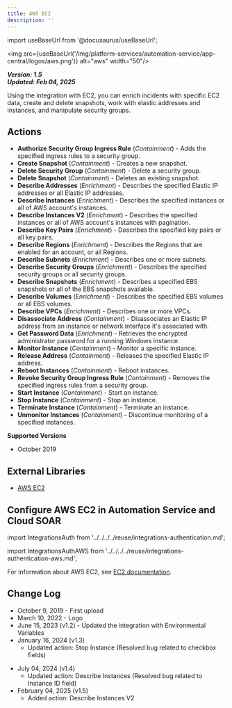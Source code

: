 ```yaml
---
title: AWS EC2
description: ''
---
```

import useBaseUrl from '@docusaurus/useBaseUrl';

<img src={useBaseUrl('/img/platform-services/automation-service/app-central/logos/aws.png')} alt="aws" width="50"/>

***Version: 1.5  
Updated: Feb 04, 2025***

Using the integration with EC2, you can enrich incidents with specific EC2 data, create and delete snapshots, work with elastic addresses and instances, and manipulate security groups. 

## Actions

* **Authorize Security Group Ingress Rule** (*Containment*) - Adds the specified ingress rules to a security group.
* **Create Snapshot** (*Containment*) - Creates a new snapshot.
* **Delete Security Group** (*Containment*) - Delete a security group.
* **Delete Snapshot** (*Containment*) - Deletes an existing snapshot.
* **Describe Addresses** (*Enrichment*) - Describes the specified Elastic IP addresses or all Elastic IP addresses.
* **Describe Instances** (*Enrichment*) - Describes the specified instances or all of AWS account's instances.
* **Describe Instances V2** (*Enrichment*) - Describes the specified instances or all of AWS account's instances with pagination.
* **Describe Key Pairs** (*Enrichment*) - Describes the specified key pairs or all key pairs.
* **Describe Regions** (*Enrichment*) - Describes the Regions that are enabled for an account, or all Regions.
* **Describe Subnets** (*Enrichment*) - Describes one or more subnets.
* **Describe Security Groups** (*Enrichment*) - Describes the specified security groups or all security groups.
* **Describe Snapshots** (*Enrichment*) - Describes a specified EBS snapshots or all of the EBS snapshots available.
* **Describe Volumes** (*Enrichment*) - Describes the specified EBS volumes or all EBS volumes.
* **Describe VPCs** (*Enrichment*) - Describes one or more VPCs.
* **Disassociate Address** (*Containment*) - Disassociates an Elastic IP address from an instance or network interface it's associated with.
* **Get Password Data** (*Enrichment*) - Retrieves the encrypted administrator password for a running Windows instance.
* **Monitor Instance** (*Containment*) - Monitor a specific instance.
* **Release Address** (*Containment*) - Releases the specified Elastic IP address.
* **Reboot Instances** (*Containment*) - Reboot instances.
* **Revoke Security Group Ingress Rule** (*Containment*) - Removes the specified ingress rules from a security group.
* **Start Instance** (*Containment*) - Start an instance.
* **Stop Instance** (*Containment*) - Stop an instance.
* **Terminate Instance** (*Containment*) - Terminate an instance.
* **Unmonitor Instances** (*Containment*) - Discontinue monitoring of a specified instances.

**Supported Versions**

* October 2019

## External Libraries

* [AWS EC2](https://github.com/boto/boto3/blob/develop/LICENSE)

## Configure AWS EC2 in Automation Service and Cloud SOAR

import IntegrationsAuth from '../../../../reuse/integrations-authentication.md';

<IntegrationsAuth/>

import IntegrationsAuthAWS from '../../../../reuse/integrations-authentication-aws.md';

<IntegrationsAuthAWS/>

For information about AWS EC2, see [EC2 documentation](https://docs.aws.amazon.com/ec2/).

## Change Log

* October 9, 2019 - First upload
* March 10, 2022 - Logo
* June 15, 2023 (v1.2) - Updated the integration with Environmental Variables
* January 16, 2024 (v1.3)
	+ Updated action: Stop Instance (Resolved bug related to checkbox fields)
+ July 04, 2024 (v1.4)
	+ Updated action: Describe Instances (Resolved bug related to Instance ID field)
+ February 04, 2025 (v1.5)
    + Added action: Describe Instances V2